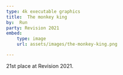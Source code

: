 ```yaml
---
type: 4k executable graphics
title:  The monkey king
by:  Run
party: Revision 2021
embed:
    type: image
    url: assets/images/the-monkey-king.png

---
```


21st place at Revision 2021.
